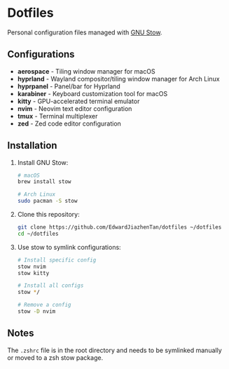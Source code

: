 # Dotfiles

Personal configuration files managed with [GNU Stow](https://www.gnu.org/software/stow/).

## Configurations

- **aerospace** - Tiling window manager for macOS
- **hyprland** - Wayland compositor/tiling window manager for Arch Linux
- **hyprpanel** - Panel/bar for Hyprland
- **karabiner** - Keyboard customization tool for macOS
- **kitty** - GPU-accelerated terminal emulator
- **nvim** - Neovim text editor configuration
- **tmux** - Terminal multiplexer
- **zed** - Zed code editor configuration

## Installation

1. Install GNU Stow:
   ```bash
   # macOS
   brew install stow

   # Arch Linux
   sudo pacman -S stow
   ```

2. Clone this repository:
   ```bash
   git clone https://github.com/EdwardJiazhenTan/dotfiles ~/dotfiles
   cd ~/dotfiles
   ```

3. Use stow to symlink configurations:
   ```bash
   # Install specific config
   stow nvim
   stow kitty

   # Install all configs
   stow */

   # Remove a config
   stow -D nvim
   ```

## Notes

The `.zshrc` file is in the root directory and needs to be symlinked manually or moved to a zsh stow package.
